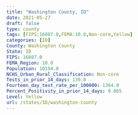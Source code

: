 ```yaml
---
title: "Washington County, ID"
date: 2021-05-27
draft: false
type: county
tags: [FIPS:16087.0,FEMA:10.0,Non-core,Yellow]
categories: [ID]
County: Washington County
State: ID
FIPS: 16087.0
FEMA_Region: 10.0
Population: 10194.0
NCHS_Urban_Rural_Classification: Non-core
Tests_in_prior_14_days: 139.0
Fourteen_day_test_rate_per_100000: 1364.0
Percent_Positivity_in_prior_14_days: 0.065
Level: Yellow
url: /states/ID/washington-county
---
```



